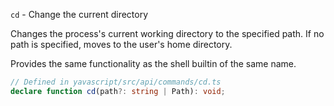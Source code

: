 `cd` - Change the current directory

Changes the process's current working directory to the specified path. If no path is specified, moves to the user's home directory.

Provides the same functionality as the shell builtin of the same name.

```ts
// Defined in yavascript/src/api/commands/cd.ts
declare function cd(path?: string | Path): void;
```
